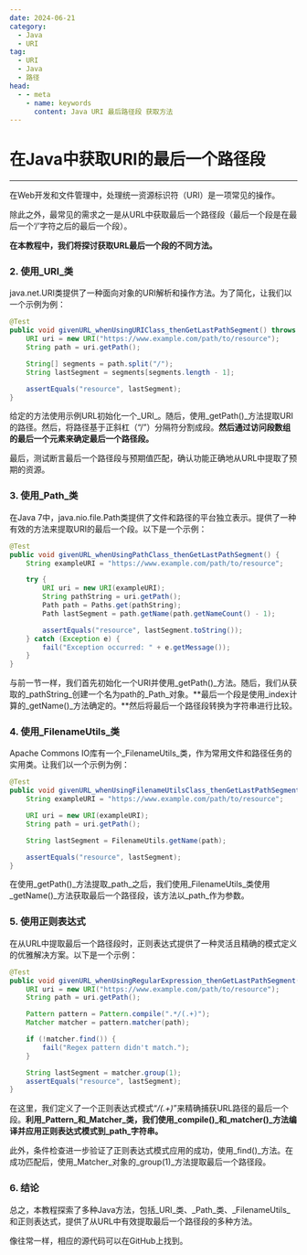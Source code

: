 ```yaml
---
date: 2024-06-21
category:
  - Java
  - URI
tag:
  - URI
  - Java
  - 路径
head:
  - - meta
    - name: keywords
      content: Java URI 最后路径段 获取方法
---
```


# 在Java中获取URI的最后一个路径段

---

在Web开发和文件管理中，处理统一资源标识符（URI）是一项常见的操作。

除此之外，最常见的需求之一是从URL中获取最后一个路径段（最后一个段是在最后一个‘/’字符之后的最后一个段）。

**在本教程中，我们将探讨获取URL最后一个段的不同方法。**

### 2. 使用_URI_类

java.net.URI类提供了一种面向对象的URI解析和操作方法。为了简化，让我们以一个示例为例：

```java
@Test
public void givenURL_whenUsingURIClass_thenGetLastPathSegment() throws URISyntaxException {
    URI uri = new URI("https://www.example.com/path/to/resource");
    String path = uri.getPath();

    String[] segments = path.split("/");
    String lastSegment = segments[segments.length - 1];

    assertEquals("resource", lastSegment);
}
```

给定的方法使用示例URL初始化一个_URI_。随后，使用_getPath()_方法提取URI的路径。然后，将路径基于正斜杠（“/”）分隔符分割成段。**然后通过访问段数组的最后一个元素来确定最后一个路径段。**

最后，测试断言最后一个路径段与预期值匹配，确认功能正确地从URL中提取了预期的资源。

### 3. 使用_Path_类

在Java 7中，java.nio.file.Path类提供了文件和路径的平台独立表示。提供了一种有效的方法来提取URI的最后一个段。以下是一个示例：

```java
@Test
public void givenURL_whenUsingPathClass_thenGetLastPathSegment() {
    String exampleURI = "https://www.example.com/path/to/resource";

    try {
        URI uri = new URI(exampleURI);
        String pathString = uri.getPath();
        Path path = Paths.get(pathString);
        Path lastSegment = path.getName(path.getNameCount() - 1);

        assertEquals("resource", lastSegment.toString());
    } catch (Exception e) {
        fail("Exception occurred: " + e.getMessage());
    }
}
```

与前一节一样，我们首先初始化一个URI并使用_getPath()_方法。随后，我们从获取的_pathString_创建一个名为path的_Path_对象。**最后一个段是使用_index计算的_getName()_方法确定的。**然后将最后一个路径段转换为字符串进行比较。

### 4. 使用_FilenameUtils_类

Apache Commons IO库有一个_FilenameUtils_类，作为常用文件和路径任务的实用类。让我们以一个示例为例：

```java
@Test
public void givenURL_whenUsingFilenameUtilsClass_thenGetLastPathSegment() throws URISyntaxException {
    String exampleURI = "https://www.example.com/path/to/resource";

    URI uri = new URI(exampleURI);
    String path = uri.getPath();

    String lastSegment = FilenameUtils.getName(path);

    assertEquals("resource", lastSegment);
}
```

在使用_getPath()_方法提取_path_之后，我们使用_FilenameUtils_类使用_getName()_方法获取最后一个路径段，该方法以_path_作为参数。

### 5. 使用正则表达式

在从URL中提取最后一个路径段时，正则表达式提供了一种灵活且精确的模式定义的优雅解决方案。以下是一个示例：

```java
@Test
public void givenURL_whenUsingRegularExpression_thenGetLastPathSegment() throws URISyntaxException {
    URI uri = new URI("https://www.example.com/path/to/resource");
    String path = uri.getPath();

    Pattern pattern = Pattern.compile(".*/(.+)");
    Matcher matcher = pattern.matcher(path);

    if (!matcher.find()) {
        fail("Regex pattern didn't match.");
    }

    String lastSegment = matcher.group(1);
    assertEquals("resource", lastSegment);
}
```

在这里，我们定义了一个正则表达式模式“_/(.+)_”来精确捕获URL路径的最后一个段。**利用_Pattern_和_Matcher_类，我们使用_compile()_和_matcher()_方法编译并应用正则表达式模式到_path_字符串。**

此外，条件检查进一步验证了正则表达式模式应用的成功，使用_find()_方法。在成功匹配后，使用_Matcher_对象的_group(1)_方法提取最后一个路径段。

### 6. 结论

总之，本教程探索了多种Java方法，包括_URI_类、_Path_类、_FilenameUtils_和正则表达式，提供了从URL中有效提取最后一个路径段的多种方法。

像往常一样，相应的源代码可以在GitHub上找到。